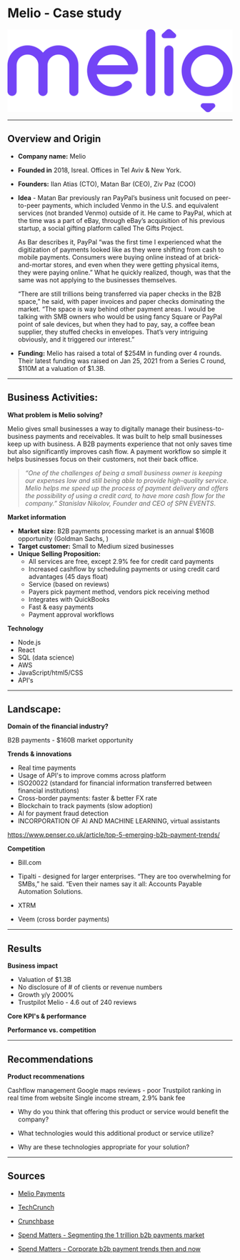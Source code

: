 # Melio - Case study

![Logo](Melio-logo.svg)

---

## Overview and Origin

* **Company name:** Melio

* **Founded in** 2018, Isreal. Offices in Tel Aviv & New York.

* **Founders:** Ilan Atias (CTO), Matan Bar (CEO), Ziv Paz (COO)

* **Idea** - Matan Bar previously ran PayPal’s business unit focused on peer-to-peer payments, which included Venmo in the U.S. and equivalent services (not branded Venmo) outside of it. He came to PayPal, which at the time was a part of eBay, through eBay’s acquisition of his previous startup, a social gifting platform called The Gifts Project.

    As Bar describes it, PayPal “was the first time I experienced what the digitization of payments looked like as they were shifting from cash to mobile payments. Consumers were buying online instead of at brick-and-mortar stores, and even when they were getting physical items, they were paying online.” What he quickly realized, though, was that the same was not applying to the businesses themselves.

    “There are still trillions being transferred via paper checks in the B2B space,” he said, with paper invoices and paper checks dominating the market. “The space is way behind other payment areas. I would be talking with SMB owners who would be using fancy Square or PayPal point of sale devices, but when they had to pay, say, a coffee bean supplier, they stuffed checks in envelopes. That’s very intriguing obviously, and it triggered our interest.”

* **Funding:** Melio has raised a total of $254M in funding over 4 rounds. Their latest funding was raised on Jan 25, 2021 from a Series C round, $110M at a valuation of $1.3B. 

---

## Business Activities:

**What problem is Melio solving?**

Melio gives small businesses a way to digitally manage their business-to-business payments and receivables. It was built to help small businesses keep up with business. A B2B payments experience that not only saves time but also significantly improves cash flow. A payment workflow so simple it helps businesses focus on their customers, not their back office.


> *“One of the challenges of being a small business owner is keeping our expenses low and still being able to provide high-quality service. Melio helps me speed up the process of payment delivery and offers the possibility of using a credit card, to have more cash flow for the company.” Stanislav Nikolov, Founder and CEO of SPN EVENTS*. 


**Market information** 

* **Market size:** B2B payments processing market is an annual $160B opportunity (Goldman Sachs, )
* **Target customer:** Small to Medium sized businesses 
* **Unique Selling Proposition:** 
    * All services are free, except 2.9% fee for credit card payments  
    * Increased cashflow by scheduling payments or using credit card advantages (45 days float)
    * Service (based on reviews)
    * Payers pick payment method, vendors pick receiving method
    * Integrates with QuickBooks 
    * Fast & easy payments    
    * Payment approval workflows

**Technology**

* Node.js
* React
* SQL (data science)
* AWS
* JavaScript/html5/CSS
* API's  

---

## Landscape:

**Domain of the financial industry?**

B2B payments - $160B market opportunity 

**Trends & innovations** 

   * Real time payments 
   * Usage of API's to improve comms across platform
   * ISO20022 (standard for financial information transferred between financial institutions)
   * Cross-border payments: faster & better FX rate 
   * Blockchain to track payments (slow adoption)
   * AI for payment fraud detection
   * INCORPORATION OF AI AND MACHINE LEARNING, virtual assistants

   https://www.penser.co.uk/article/top-5-emerging-b2b-payment-trends/

**Competition** 

* Bill.com
* Tipalti - designed for larger enterprises. “They are too overwhelming for SMBs,” he said. “Even their names say it all: Accounts Payable Automation Solutions.

* XTRM
* Veem (cross border payments)

---

## Results

**Business impact**

* Valuation of $1.3B 
* No disclosure of # of clients or revenue numbers 
* Growth y/y 2000%
* Trustpilot Melio - 4.6 out of 240 reviews 


**Core KPI's & performance**


**Performance vs. competition**

---

## Recommendations

**Product recommenations** 

Cashflow management 
Google maps reviews - poor 
Trustpilot ranking in real time from website 
Single income stream, 2.9% bank fee 

* Why do you think that offering this product or service would benefit the company?

* What technologies would this additional product or service utilize?

* Why are these technologies appropriate for your solution?

---

## Sources

* [ Melio Payments](https://www.meliopayments.com/about-us)

* [TechCrunch](https://techcrunch.com/2021/01/25/melio-raises-110m-on-a-1-3b-valuation-to-bring-b2b-payments-for-smbs-into-the-21st-century/)

* [Crunchbase](https://www.crunchbase.com/organization/melio-0bc5/company_financials)


* [Spend Matters - Segmenting the 1 trillion b2b payments market](https://spendmatters.com/2020/03/31/segmenting-the-1-trillion-b2b-payments-market-our-graphical-take-version-1-0/)

* [Spend Matters - Corporate b2b payment trends then and now](https://spendmatters.com/2020/07/28/corporate-b2b-payment-trends-then-and-now/)
